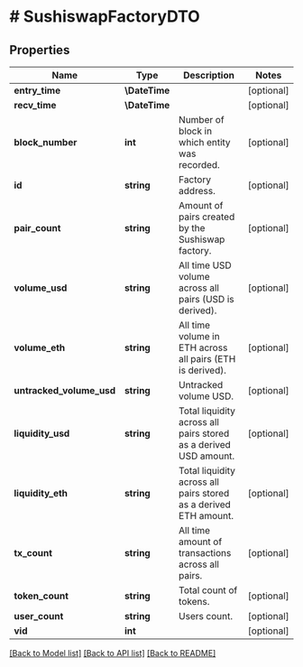 # # SushiswapFactoryDTO

## Properties

Name | Type | Description | Notes
------------ | ------------- | ------------- | -------------
**entry_time** | **\DateTime** |  | [optional]
**recv_time** | **\DateTime** |  | [optional]
**block_number** | **int** | Number of block in which entity was recorded. | [optional]
**id** | **string** | Factory address. | [optional]
**pair_count** | **string** | Amount of pairs created by the Sushiswap factory. | [optional]
**volume_usd** | **string** | All time USD volume across all pairs (USD is derived). | [optional]
**volume_eth** | **string** | All time volume in ETH across all pairs (ETH is derived). | [optional]
**untracked_volume_usd** | **string** | Untracked volume USD. | [optional]
**liquidity_usd** | **string** | Total liquidity across all pairs stored as a derived USD amount. | [optional]
**liquidity_eth** | **string** | Total liquidity across all pairs stored as a derived ETH amount. | [optional]
**tx_count** | **string** | All time amount of transactions across all pairs. | [optional]
**token_count** | **string** | Total count of tokens. | [optional]
**user_count** | **string** | Users count. | [optional]
**vid** | **int** |  | [optional]

[[Back to Model list]](../../README.md#models) [[Back to API list]](../../README.md#endpoints) [[Back to README]](../../README.md)
